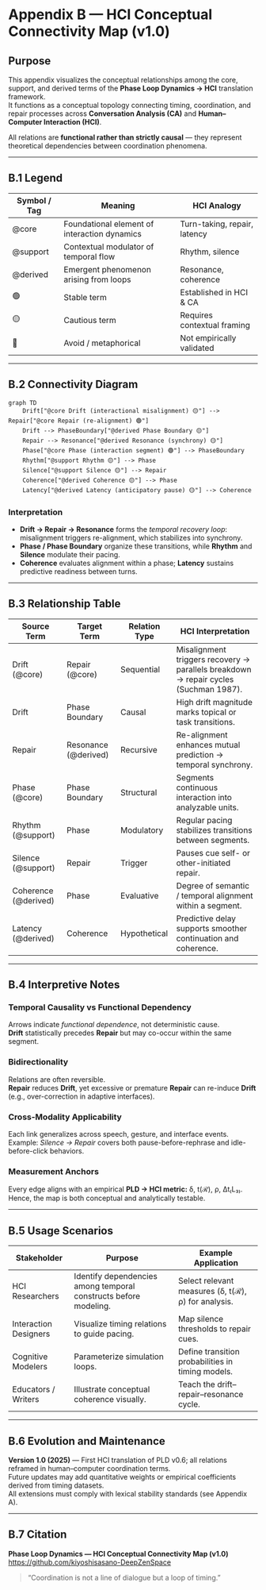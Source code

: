 # Appendix B — HCI Conceptual Connectivity Map (v1.0)

## Purpose

This appendix visualizes the conceptual relationships among the core, support, and derived terms of the **Phase Loop Dynamics → HCI** translation framework.  
It functions as a conceptual topology connecting timing, coordination, and repair processes across **Conversation Analysis (CA)** and **Human–Computer Interaction (HCI)**.

All relations are **functional rather than strictly causal** — they represent theoretical dependencies between coordination phenomena.

---

## B.1 Legend

| Symbol / Tag | Meaning | HCI Analogy |
|---------------|----------|--------------|
| @core | Foundational element of interaction dynamics | Turn-taking, repair, latency |
| @support | Contextual modulator of temporal flow | Rhythm, silence |
| @derived | Emergent phenomenon arising from loops | Resonance, coherence |
| 🟢 | Stable term | Established in HCI & CA |
| 🟡 | Cautious term | Requires contextual framing |
| 🔴 | Avoid / metaphorical | Not empirically validated |

---

## B.2 Connectivity Diagram

```mermaid
graph TD
    Drift["@core Drift (interactional misalignment) 🟡"] --> Repair["@core Repair (re-alignment) 🟢"]
    Drift --> PhaseBoundary["@derived Phase Boundary 🟡"]
    Repair --> Resonance["@derived Resonance (synchrony) 🟡"]
    Phase["@core Phase (interaction segment) 🟢"] --> PhaseBoundary
    Rhythm["@support Rhythm 🟡"] --> Phase
    Silence["@support Silence 🟡"] --> Repair
    Coherence["@derived Coherence 🟡"] --> Phase
    Latency["@derived Latency (anticipatory pause) 🟡"] --> Coherence
```

### Interpretation

- **Drift → Repair → Resonance** forms the *temporal recovery loop*: misalignment triggers re-alignment, which stabilizes into synchrony.  
- **Phase / Phase Boundary** organize these transitions, while **Rhythm** and **Silence** modulate their pacing.  
- **Coherence** evaluates alignment within a phase; **Latency** sustains predictive readiness between turns.

---

## B.3 Relationship Table

| Source Term | Target Term | Relation Type | HCI Interpretation |
|--------------|--------------|---------------|--------------------|
| Drift (@core) | Repair (@core) | Sequential | Misalignment triggers recovery → parallels breakdown → repair cycles (Suchman 1987). |
| Drift | Phase Boundary | Causal | High drift magnitude marks topical or task transitions. |
| Repair | Resonance (@derived) | Recursive | Re-alignment enhances mutual prediction → temporal synchrony. |
| Phase (@core) | Phase Boundary | Structural | Segments continuous interaction into analyzable units. |
| Rhythm (@support) | Phase | Modulatory | Regular pacing stabilizes transitions between segments. |
| Silence (@support) | Repair | Trigger | Pauses cue self- or other-initiated repair. |
| Coherence (@derived) | Phase | Evaluative | Degree of semantic / temporal alignment within a segment. |
| Latency (@derived) | Coherence | Hypothetical | Predictive delay supports smoother continuation and coherence. |

---

## B.4 Interpretive Notes

### Temporal Causality vs Functional Dependency

Arrows indicate *functional dependence*, not deterministic cause.  
**Drift** statistically precedes **Repair** but may co-occur within the same segment.

### Bidirectionality

Relations are often reversible.  
**Repair** reduces **Drift**, yet excessive or premature **Repair** can re-induce **Drift** (e.g., over-correction in adaptive interfaces).

### Cross-Modality Applicability

Each link generalizes across speech, gesture, and interface events.  
Example: *Silence → Repair* covers both pause-before-rephrase and idle-before-click behaviors.

### Measurement Anchors

Every edge aligns with an empirical **PLD → HCI metric:** δ, t(ℛ), ρ, Δt₍L₃₎.  
Hence, the map is both conceptual and analytically testable.

---

## B.5 Usage Scenarios

| Stakeholder | Purpose | Example Application |
|--------------|----------|--------------------|
| HCI Researchers | Identify dependencies among temporal constructs before modeling. | Select relevant measures (δ, t(ℛ), ρ) for analysis. |
| Interaction Designers | Visualize timing relations to guide pacing. | Map silence thresholds to repair cues. |
| Cognitive Modelers | Parameterize simulation loops. | Define transition probabilities in timing models. |
| Educators / Writers | Illustrate conceptual coherence visually. | Teach the drift–repair–resonance cycle. |

---

## B.6 Evolution and Maintenance

**Version 1.0 (2025)** — First HCI translation of PLD v0.6; all relations reframed in human–computer coordination terms.  
Future updates may add quantitative weights or empirical coefficients derived from timing datasets.  
All extensions must comply with lexical stability standards (see Appendix A).

---

## B.7 Citation

**Phase Loop Dynamics — HCI Conceptual Connectivity Map (v1.0)**  
<https://github.com/kiyoshisasano-DeepZenSpace>

> “Coordination is not a line of dialogue but a loop of timing.”
